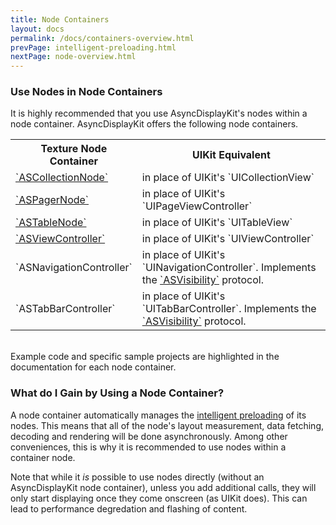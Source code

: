 ```yaml
---
title: Node Containers
layout: docs
permalink: /docs/containers-overview.html
prevPage: intelligent-preloading.html
nextPage: node-overview.html
---
```


### Use Nodes in Node Containers
It is highly recommended that you use AsyncDisplayKit's nodes within a node container. AsyncDisplayKit offers the following node containers.

<table style="width:100%" class = "paddingBetweenCols">
  <tr>
    <th>Texture Node Container</th>
    <th>UIKit Equivalent</th> 
  </tr>
  <tr>
    <td><a href = "containers-ascollectionnode.html">`ASCollectionNode`</a></td>
    <td>in place of UIKit's `UICollectionView`</td>
  </tr>
  <tr>
    <td><a href = "containers-aspagernode.html">`ASPagerNode`</a></td>
    <td>in place of UIKit's `UIPageViewController`</td>
  </tr>
  <tr>
    <td><a href = "containers-astablenode.html">`ASTableNode`</a></td>
    <td>in place of UIKit's `UITableView`</td>
  </tr>
  <tr>
    <td><a href = "containers-asviewcontroller.html">`ASViewController`</a></td>
    <td>in place of UIKit's `UIViewController`</td>
  </tr>
  <tr>
    <td>`ASNavigationController`</td>
    <td>in place of UIKit's `UINavigationController`. Implements the <a href = "asvisibility.html">`ASVisibility`</a> protocol.</td>
  </tr>
  <tr>
    <td>`ASTabBarController`</td>
    <td>in place of UIKit's `UITabBarController`. Implements the <a href = "asvisibility.html">`ASVisibility`</a> protocol.</td>
  </tr>
</table>

<br>
Example code and specific sample projects are highlighted in the documentation for each node container. 

<!-- For a detailed description on porting an existing UIKit app to AsyncDisplayKit, read the <a href = "porting-guide.html">porting guide</a>. -->

### What do I Gain by Using a Node Container?

A node container automatically manages the <a href = "intelligent-preloading.html">intelligent preloading</a> of its nodes. This means that all of the node's layout measurement, data fetching, decoding and rendering will be done asynchronously. Among other conveniences, this is why it is recommended to use nodes within a container node.

Note that while it _is_ possible to use nodes directly (without an AsyncDisplayKit node container), unless you add additional calls, they will only start displaying once they come onscreen (as UIKit does). This can lead to performance degredation and flashing of content.
